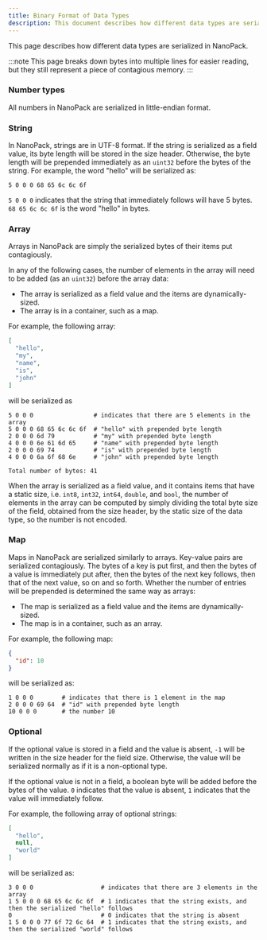 ```yaml
---
title: Binary Format of Data Types
description: This document describes how different data types are serialized in NanoPack.
---
```


This page describes how different data types are serialized in NanoPack.

:::note
This page breaks down bytes into multiple lines for easier reading,
but they still represent a piece of contagious memory.
:::

### Number types

All numbers in NanoPack are serialized in little-endian format.

### String

In NanoPack, strings are in UTF-8 format.
If the string is serialized as a field value, its byte length will be stored in the size header.
Otherwise, the byte length will be prepended immediately as an `uint32` before the bytes of the string.
For example, the word "hello" will be serialized as:

```
5 0 0 0 68 65 6c 6c 6f
```

`5 0 0 0` indicates that the string that immediately follows will have 5 bytes. `68 65 6c 6c 6f` is the word "hello" in
bytes.

### Array

Arrays in NanoPack are simply the serialized bytes of their items put contagiously.

In any of the following cases, the number of elements in the array will need to be added (as an `uint32`) before the
array data:

- The array is serialized as a field value and the items are dynamically-sized.
- The array is in a container, such as a map.

For example, the following array:

```json
[
  "hello",
  "my",
  "name",
  "is",
  "john"
]
```

will be serialized as

```
5 0 0 0                 # indicates that there are 5 elements in the array 
5 0 0 0 68 65 6c 6c 6f  # "hello" with prepended byte length
2 0 0 0 6d 79           # "my" with prepended byte length
4 0 0 0 6e 61 6d 65     # "name" with prepended byte length
2 0 0 0 69 74           # "is" with prepended byte length
4 0 0 0 6a 6f 68 6e     # "john" with prepended byte length

Total number of bytes: 41
```

When the array is serialized as a field value, and it contains items that have a static size,
i.e. `int8`, `int32`, `int64`, `double`, and `bool`, the number of elements in the array can be computed by simply
dividing the total byte size of the field, obtained from the size header, by the static size of the data type, so the
number is not encoded.

### Map

Maps in NanoPack are serialized similarly to arrays. Key-value pairs are serialized contagiously. The bytes of a key is
put first, and then the bytes of a value is immediately put after, then the bytes of the next key follows, then that of
the next value, so on and so forth. Whether the number of entries will be prepended is determined the same way as
arrays:

- The map is serialized as a field value and the items are dynamically-sized.
- The map is in a container, such as an array.

For example, the following map:

```json
{
  "id": 10
}
```

will be serialized as:

```
1 0 0 0        # indicates that there is 1 element in the map
2 0 0 0 69 64  # "id" with prepended byte length
10 0 0 0       # the number 10
```

### Optional

If the optional value is stored in a field and the value is absent, `-1` will be written in the size header for the
field size. Otherwise, the value will be serialized normally as if it is a non-optional type.

If the optional value is not in a field, a boolean byte will be added before the bytes of the value. `0` indicates that
the value is absent, `1` indicates that the value will immediately follow.

For example, the following array of optional strings:

```json
[
  "hello",
  null,
  "world"
]
```

will be serialized as:

```
3 0 0 0                   # indicates that there are 3 elements in the array
1 5 0 0 0 68 65 6c 6c 6f  # 1 indicates that the string exists, and then the serialized "hello" follows
0                         # 0 indicates that the string is absent
1 5 0 0 0 77 6f 72 6c 64  # 1 indicates that the string exists, and then the serialized "world" follows
```


